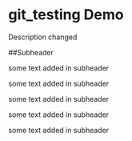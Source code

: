 # git_testing Demo

Description changed 

##Subheader


some text added in subheader



some text added in subheader

some text added in subheader


some text added in subheader


some text added in subheader